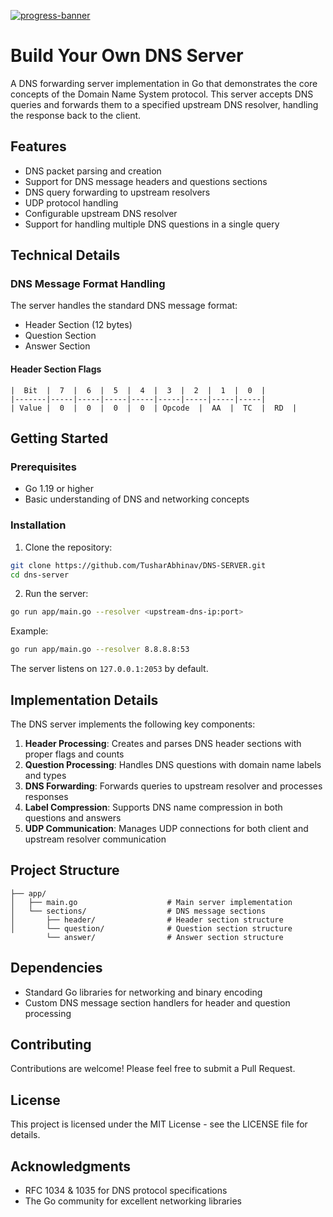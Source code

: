 
[![progress-banner](https://backend.codecrafters.io/progress/dns-server/9ab05740-d833-4fb0-90dd-5328dc2f019c)](https://app.codecrafters.io/users/codecrafters-bot?r=2qF)

# Build Your Own DNS Server

A DNS forwarding server implementation in Go that demonstrates the core concepts of the Domain Name System protocol. This server accepts DNS queries and forwards them to a specified upstream DNS resolver, handling the response back to the client.

## Features

- DNS packet parsing and creation
- Support for DNS message headers and questions sections
- DNS query forwarding to upstream resolvers
- UDP protocol handling
- Configurable upstream DNS resolver
- Support for handling multiple DNS questions in a single query

## Technical Details

### DNS Message Format Handling

The server handles the standard DNS message format:
- Header Section (12 bytes)
- Question Section
- Answer Section

#### Header Section Flags
```
|  Bit  |  7  |  6  |  5  |  4  |  3  |  2  |  1  |  0  |
|-------|-----|-----|-----|-----|-----|-----|-----|-----|
| Value |  0  |  0  |  0  |  0  | Opcode  |  AA  |  TC  |  RD  |
```

## Getting Started

### Prerequisites

- Go 1.19 or higher
- Basic understanding of DNS and networking concepts

### Installation

1. Clone the repository:
```bash
git clone https://github.com/TusharAbhinav/DNS-SERVER.git
cd dns-server
```

2. Run the server:
```bash
go run app/main.go --resolver <upstream-dns-ip:port>
```

Example:
```bash
go run app/main.go --resolver 8.8.8.8:53
```

The server listens on `127.0.0.1:2053` by default.

## Implementation Details

The DNS server implements the following key components:

1. **Header Processing**: Creates and parses DNS header sections with proper flags and counts
2. **Question Processing**: Handles DNS questions with domain name labels and types
3. **DNS Forwarding**: Forwards queries to upstream resolver and processes responses
4. **Label Compression**: Supports DNS name compression in both questions and answers
5. **UDP Communication**: Manages UDP connections for both client and upstream resolver communication

## Project Structure

```
├── app/
│   ├── main.go                    # Main server implementation
│   └── sections/                  # DNS message sections
│       ├── header/                # Header section structure
│       └── question/              # Question section structure
        └── answer/                # Answer section structure
```

## Dependencies

- Standard Go libraries for networking and binary encoding
- Custom DNS message section handlers for header and question processing

## Contributing

Contributions are welcome! Please feel free to submit a Pull Request.

## License

This project is licensed under the MIT License - see the LICENSE file for details.

## Acknowledgments

- RFC 1034 & 1035 for DNS protocol specifications
- The Go community for excellent networking libraries